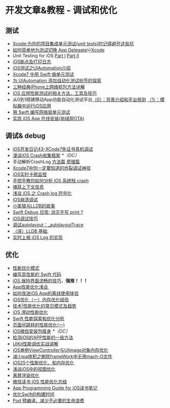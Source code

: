 # 开发文章&教程 - 调试和优化
## 测试
- [Xcode:为你的项目集成单元测试(unit tests)时记得避开这些坑][1]
- [如何简单地为测试切换 App Delegate￼Xcode][2] 
- Unit Testing for iOS [Part Ⅰ][3] [Part Ⅱ][4]
- [iOS断点及打印日志][5]
- [iOS测试之UIAutomation介绍][6]
- [Xcode7 中用 Swift 做单元测试][7]
- [为 UIAutomation 添加自动化测试标签的探索][8]
- [三种经典iPhone上网络抓包方法详解][9]
- [iOS 应用性能测试的相关方法、工具及技巧][10]
- 从0到1搭建移动App功能自动化测试平台[（0）：背景介绍和平台规划][11] [（1）：模拟器中运行iOS应用][12]
- [用 Swift 编写网络层单元测试][13]
- [实现 iOS App 在线安装(局域网OTA)][14]

## 调试& debug
- [iOS开发日记43-XCode7免证书真机调试][15]
- [漫谈iOS Crash收集框架][16] _\*（OC）_
- 手动解析CrashLog [方法篇][17] [原理篇][18]
- [Xcode7中你一定要知道的炸裂调试神技][19]
- [iOS实时卡顿监控][20]
- [手把手教你如何分析 iOS 系统栈 crash][21]
- [捕获上下文信息][22]
- [浅谈 iOS 之 Crash log 符号化][23]
- [iOS崩溃调试][24]
- [小笨狼与LLDB的故事][25]
- [Swift Debug 日常: 消灭手写 print ?][26]
- [iOS调试技巧][27]
- [调试autolayout：\_autolayoutTrace][28]
- [（译）LLDB 基础 ][29]
- [实时上报 iOS Log 的实现][30]

## 优化
- [性能优化模式][31]
- [编写高性能的 Swift 代码][32]
- [iOS 保持界面流畅的技巧][33]，**强推！！！**
- [App性能优化浅谈 ][34]
- [如何改进iOS App的离线使用体验][35]
- [iOS优化（一）内存优化经验][36]
- [技术|性能优化的常见模式及趋势][37]
- [iOS 滑动性能优化][38]
- [Swift 性能探索和优化分析][39]
- [页面间跳转的性能优化(一)][40]
- [iOS微信安装包瘦身][41] _\*（OC）_
- [检测iOS的APP性能的一些方法][42]
- [UIKit性能调优实战讲解][43]
- [iOS单例ViewController与UIImage对象内存优化][44]
- [减小ipa体积之删除frameWork中无用mach-O文件][45]
- [iOS25个性能优化，和内存优化][46]
- [浅谈iOS中的视图优化][47]
- [离屏渲染优化][48]
- [微信读书 iOS 性能优化总结][49]
- [App Programming Guide for iOS读书笔记][50]
- [优化Swift的构建时间][51]
- [Pod 预编译，减少不必要的生命浪费][52]


[1]:	http://www.jianshu.com/p/d15a7dea0c5a "Xcode:为你的项目集成单元测试(unit tests)时记得避开这些坑"
[2]:	http://www.cocoachina.com/ios/20151222/14766.html
[3]:	http://chengway.in/unit-testing-for-ios-part-i/ "Unit Testing for iOS Part Ⅰ"
[4]:	http://chengway.in/unit-testing-for-ios-part-ii/ "Unit Testing for iOS Part Ⅱ"
[5]:	http://www.cnblogs.com/jsin-han/p/5156384.html "iOS断点及打印日志"
[6]:	http://summertreee.github.io/blog/2016/02/29/iosce-shi-zhi-uiautomationjie-shao/ "iOS测试之UIAutomation介绍"
[7]:	http://swift.gg/2016/03/23/unit-testing-swift/ "Xcode7 中用 Swift 做单元测试"
[8]:	http://yulingtianxia.com/blog/2016/03/28/Add-UITest-Label-for-UIAutomation/ "为 UIAutomation 添加自动化测试标签的探索"
[9]:	http://www.cnblogs.com/TingyunAPM/p/5302867.html "三种经典iPhone上网络抓包方法详解"
[10]:	http://ios.jobbole.com/84918/ "iOS 应用性能测试的相关方法、工具及技巧"
[11]:	http://debugtalk.com/post/build-app-automated-test-platform-from-0-to-1-backgroud-introduction "从0到1搭建移动App功能自动化测试平台（0）：背景介绍和平台规划"
[12]:	http://debugtalk.com/post/build-app-automated-test-platform-from-0-to-1-Appium-inspector-iOS-simulator "从0到1搭建移动App功能自动化测试平台（1）：模拟器中运行iOS应用"
[13]:	http://www.jianshu.com/p/9a89aea48257 "用 Swift 编写网络层单元测试"
[14]:	http://www.jianshu.com/p/0546968b2d91 "实现 iOS App 在线安装(局域网OTA)"
[15]:	http://www.cnblogs.com/Twisted-Fate/p/4935487.html "iOS开发日记43-XCode7免证书真机调试"
[16]:	http://nianxi.net/ios/ios-crash-reporter/
[17]:	http://foggry.com/blog/2015/07/27/ru-he-shou-dong-jie-xi-crashlog/ "手动解析CrashLog之----方法篇"
[18]:	http://foggry.com/blog/2015/08/10/ru-he-shou-dong-jie-xi-crashlogzhi-yuan-li-pian/ "手动解析CrashLog之----原理篇"
[19]:	http://www.jianshu.com/p/70ed36cf8a98
[20]:	http://www.tanhao.me/code/151113.html/ "iOS实时卡顿监控"
[21]:	http://bugly.qq.com/bbs/forum.php?mod=viewthread&tid=194
[22]:	http://swift.gg/2015/11/16/capturing-context-swiftlang/ "捕获上下文信息"
[23]:	http://news.oneapm.com/crash-log-ios/ "浅谈 iOS 之 Crash log 符号化"
[24]:	http://www.jianshu.com/p/77660e626874 "iOS崩溃调试"
[25]:	http://www.jianshu.com/p/e89af3e9a8d7 "小笨狼与LLDB的故事"
[26]:	http://www.jianshu.com/p/55ce421e47e9 "Swift Debug 日常: 消灭手写 print ?"
[27]:	http://www.henishuo.com/ios-lldb-debug-tech/ "iOS调试技巧"
[28]:	http://www.jianshu.com/p/3d642af85171 "调试autolayout：_autolayoutTrace（20160323补充）"
[29]:	https://segmentfault.com/a/1190000004976815 "[译] LLDB 基础"
[30]:	http://mp.weixin.qq.com/s?__biz=MzIwMTYzMzcwOQ==&mid=2650948350&idx=1&sn=102e05d9ffb80ede917cf3f3b5959e19&scene=1&srcid=05294DgJYqxeAuyOCIlBuPkU&from=groupmessage&isappinstalled=0#wechat_redirect
[31]:	http://tech.meituan.com/performance_tuning_pattern.html "性能优化模式"
[32]:	http://www.oschina.net/translate/swift-optimizationtips
[33]:	http://blog.ibireme.com/2015/11/12/smooth_user_interfaces_for_ios/
[34]:	http://blog.csdn.net/wwj_748/article/details/50322581 "App性能优化浅谈"
[35]:	http://www.cnblogs.com/jgCho/p/5287185.html "如何改进iOS App的离线使用体验"
[36]:	http://www.jianshu.com/p/ef52250df748 "iOS优化（一）内存优化经验"
[37]:	http://mp.weixin.qq.com/s?__biz=MzA5MTA0NjgzMQ==&mid=402378996&idx=1&sn=375044215c5189638570291fb89afa45&scene=1&srcid=0107C7OW9W8ANejPmmfcVRrB&from=groupmessage&isappinstalled=0#wechat_redirect
[38]:	http://www.cnblogs.com/smileEvday/articles/iOS_performance.html "iOS 滑动性能优化"
[39]:	https://onevcat.com/2016/02/swift-performance/ "Swift 性能探索和优化分析"
[40]:	http://www.jianshu.com/p/77847c0027c9 "页面间跳转的性能优化(一)"
[41]:	https://mp.weixin.qq.com/s?__biz=MzAwNDY1ODY2OQ==&mid=207986417&idx=1&sn=77ea7d8e4f8ab7b59111e78c86ccfe66&scene=1&srcid=1024pgRuhHtElUqPlXjsizht&key=b410d3164f5f798e9752971b4cb76dd5efae6b5c2f1f10cbafd3573c6186c16ee60ce346711f7433ff6ab0d6aa974e3e&ascene=0&uin=MTQxOTU1ODg4MQ==&devicetype=iMac+MacBookPro11,5+OSX+OSX+10.11+build(15A284)&version=11020201&pass_ticket=h1CfhovWAS61j24tFYTljyTFl4r9BUlFON7H+Nl6hMV1ZpVN2kG4/LL6yxnDUjd9
[42]:	http://www.starming.com/index.php
[43]:	http://www.jianshu.com/p/619cf14640f3 "UIKit性能调优实战讲解"
[44]:	http://blog.talisk.cn/blog/2016/03/30/iOS-Singleton-ViewController-Performance-optimization/
[45]:	http://jaq.alibaba.com/community/art/show?articleid=229 "减小ipa体积之删除frameWork中无用mach-O文件"
[46]:	http://www.cnblogs.com/GYCocoa/p/5404325.html "iOS25个性能优化，和内存优化"
[47]:	http://www.jianshu.com/p/5c968a240e27 "浅谈iOS中的视图优化"
[48]:	http://www.jianshu.com/p/ca51c9d3575b "离屏渲染优化"
[49]:	http://wereadteam.github.io/2016/05/03/WeRead-Performance/
[50]:	http://www.jianshu.com/p/0ee3548e5256 "App Programming Guide for iOS读书笔记"
[51]:	http://geek.csdn.net/news/detail/73501
[52]:	https://mp.weixin.qq.com/s?__biz=MzIwMTYzMzcwOQ==&mid=2650948341&idx=1&sn=bf12097fe33d3bb553fab040a394eab6